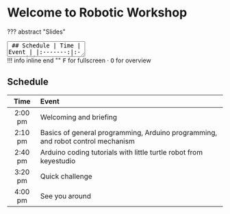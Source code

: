 # Welcome to Robotic Workshop

??? abstract "Slides"
    <div class="reveal deck1">
      <div class="slides">
        <section data-markdown>
          <textarea data-template>
            ## Schedule
            |  Time   | Event |
            |:-------:|:------|
            | 10:00 am | Welcoming and briefing |
            | 10:10 am | Basics of general programming, Arduino programming, and robot control mechanism |
            | 10:30 am | Arduino coding tutorials with little turtle robot from keyestudio |
            |          | Quick challenge |
            | 11:30 am | See you around |
            ---
            # Welcome to Robotic Workshop
            by Sunway University, Faculty of Engineering and Technology
            ---
            ## Health & Safety
            Fire extinguishers &middot; First aid kits &middot; Exits &middot; Staircase &middot; Water &middot; Shoes
            ---
            ## Introduction
            We will be using the little turtle robot from keyestudio with Arduino programming<br>
            ![keyestudio robot](https://wiki.keyestudio.com/images/2/25/%E5%9B%BE%E7%89%871_-_ks0364.png){ style="height:300px" }
          </textarea>
        </section>
      </div>
    </div>
    !!! info inline end ""
        <kbd>F</kbd> for fullscreen &middot;
        <kbd>O</kbd> for overview

## Schedule

|  Time   | Event |
|:-------:|:------|
| 2:00 pm | Welcoming and briefing |
| 2:10 pm | Basics of general programming, Arduino programming, and robot control mechanism |
| 2:40 pm | Arduino coding tutorials with little turtle robot from keyestudio |
| 3:20 pm | Quick challenge |
| 4:00 pm | See you around |
